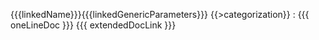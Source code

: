 {{{linkedName}}}{{{linkedGenericParameters}}} {{>categorization}}
: {{{ oneLineDoc }}} {{{ extendedDocLink }}}
